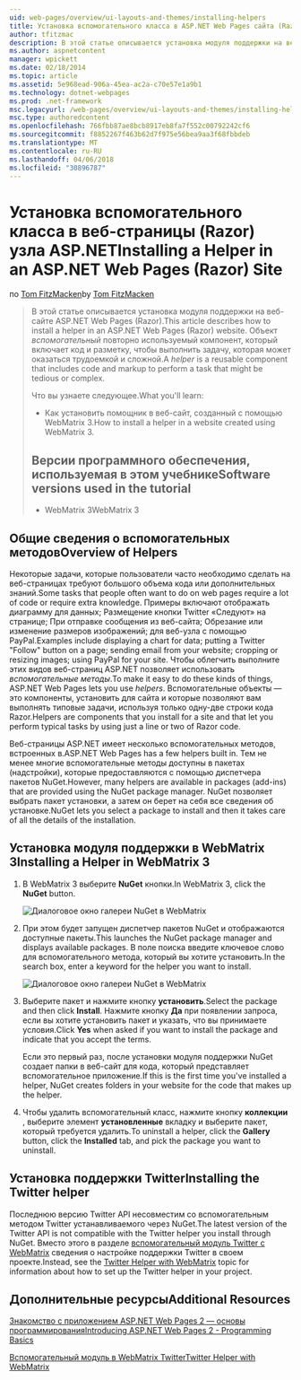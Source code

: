 ```yaml
---
uid: web-pages/overview/ui-layouts-and-themes/installing-helpers
title: Установка вспомогательного класса в ASP.NET Web Pages сайта (Razor) | Документы Microsoft
author: tfitzmac
description: В этой статье описывается установка модуля поддержки на веб-сайте ASP.NET Web Pages (Razor). Вспомогательный объект является компонентом для повторного использования, который включает код и разметку для каждого...
ms.author: aspnetcontent
manager: wpickett
ms.date: 02/18/2014
ms.topic: article
ms.assetid: 5e968ead-906a-45ea-ac2a-c70e57e1a9b1
ms.technology: dotnet-webpages
ms.prod: .net-framework
msc.legacyurl: /web-pages/overview/ui-layouts-and-themes/installing-helpers
msc.type: authoredcontent
ms.openlocfilehash: 766fbb87ae8bcb8917eb8fa7f552c00792242cf6
ms.sourcegitcommit: f8852267f463b62d7f975e56bea9aa3f68fbbdeb
ms.translationtype: MT
ms.contentlocale: ru-RU
ms.lasthandoff: 04/06/2018
ms.locfileid: "30896787"
---
```

<a name="installing-a-helper-in-an-aspnet-web-pages-razor-site"></a><span data-ttu-id="0613e-104">Установка вспомогательного класса в веб-страницы (Razor) узла ASP.NET</span><span class="sxs-lookup"><span data-stu-id="0613e-104">Installing a Helper in an ASP.NET Web Pages (Razor) Site</span></span>
====================
<span data-ttu-id="0613e-105">по [Tom FitzMacken](https://github.com/tfitzmac)</span><span class="sxs-lookup"><span data-stu-id="0613e-105">by [Tom FitzMacken](https://github.com/tfitzmac)</span></span>

> <span data-ttu-id="0613e-106">В этой статье описывается установка модуля поддержки на веб-сайте ASP.NET Web Pages (Razor).</span><span class="sxs-lookup"><span data-stu-id="0613e-106">This article describes how to install a helper in an ASP.NET Web Pages (Razor) website.</span></span> <span data-ttu-id="0613e-107">Объект *вспомогательный* повторно используемый компонент, который включает код и разметку, чтобы выполнить задачу, которая может оказаться трудоемкой и сложной.</span><span class="sxs-lookup"><span data-stu-id="0613e-107">A *helper* is a reusable component that includes code and markup to perform a task that might be tedious or complex.</span></span>
> 
> <span data-ttu-id="0613e-108">Что вы узнаете следующее.</span><span class="sxs-lookup"><span data-stu-id="0613e-108">What you'll learn:</span></span>
> 
> - <span data-ttu-id="0613e-109">Как установить помощник в веб-сайт, созданный с помощью WebMatrix 3.</span><span class="sxs-lookup"><span data-stu-id="0613e-109">How to install a helper in a website created using WebMatrix 3.</span></span>
>   
> 
> ## <a name="software-versions-used-in-the-tutorial"></a><span data-ttu-id="0613e-110">Версии программного обеспечения, используемая в этом учебнике</span><span class="sxs-lookup"><span data-stu-id="0613e-110">Software versions used in the tutorial</span></span>
> 
> 
> - <span data-ttu-id="0613e-111">WebMatrix 3</span><span class="sxs-lookup"><span data-stu-id="0613e-111">WebMatrix 3</span></span>


## <a name="overview-of-helpers"></a><span data-ttu-id="0613e-112">Общие сведения о вспомогательных методов</span><span class="sxs-lookup"><span data-stu-id="0613e-112">Overview of Helpers</span></span>

<span data-ttu-id="0613e-113">Некоторые задачи, которые пользователи часто необходимо сделать на веб-страницах требуют большого объема кода или дополнительных знаний.</span><span class="sxs-lookup"><span data-stu-id="0613e-113">Some tasks that people often want to do on web pages require a lot of code or require extra knowledge.</span></span> <span data-ttu-id="0613e-114">Примеры включают отображать диаграмму для данных; Размещение кнопки Twitter «Следуют» на странице; При отправке сообщения из веб-сайта; Обрезание или изменение размеров изображений; для веб-узла с помощью PayPal.</span><span class="sxs-lookup"><span data-stu-id="0613e-114">Examples include displaying a chart for data; putting a Twitter "Follow" button on a page; sending email from your website; cropping or resizing images; using PayPal for your site.</span></span> <span data-ttu-id="0613e-115">Чтобы облегчить выполните этих видов веб-страниц ASP.NET позволяет использовать *вспомогательные методы*.</span><span class="sxs-lookup"><span data-stu-id="0613e-115">To make it easy to do these kinds of things, ASP.NET Web Pages lets you use *helpers*.</span></span> <span data-ttu-id="0613e-116">Вспомогательные объекты — это компоненты, установить для сайта и которые позволяют вам выполнять типовые задачи, используя только одну-две строки кода Razor.</span><span class="sxs-lookup"><span data-stu-id="0613e-116">Helpers are components that you install for a site and that let you perform typical tasks by using just a line or two of Razor code.</span></span>

<span data-ttu-id="0613e-117">Веб-страницы ASP.NET имеет несколько вспомогательных методов, встроенных в.</span><span class="sxs-lookup"><span data-stu-id="0613e-117">ASP.NET Web Pages has a few helpers built in.</span></span> <span data-ttu-id="0613e-118">Тем не менее многие вспомогательные методы доступны в пакетах (надстройки), которые предоставляются с помощью диспетчера пакетов NuGet.</span><span class="sxs-lookup"><span data-stu-id="0613e-118">However, many helpers are available in packages (add-ins) that are provided using the NuGet package manager.</span></span> <span data-ttu-id="0613e-119">NuGet позволяет выбрать пакет установки, а затем он берет на себя все сведения об установке.</span><span class="sxs-lookup"><span data-stu-id="0613e-119">NuGet lets you select a package to install and then it takes care of all the details of the installation.</span></span>

## <a name="installing-a-helper-in-webmatrix-3"></a><span data-ttu-id="0613e-120">Установка модуля поддержки в WebMatrix 3</span><span class="sxs-lookup"><span data-stu-id="0613e-120">Installing a Helper in WebMatrix 3</span></span>

1. <span data-ttu-id="0613e-121">В WebMatrix 3 выберите **NuGet** кнопки.</span><span class="sxs-lookup"><span data-stu-id="0613e-121">In WebMatrix 3, click the **NuGet** button.</span></span>

    ![Диалоговое окно галереи NuGet в WebMatrix](installing-helpers/_static/image1.png)
2. <span data-ttu-id="0613e-123">При этом будет запущен диспетчер пакетов NuGet и отображаются доступные пакеты.</span><span class="sxs-lookup"><span data-stu-id="0613e-123">This launches the NuGet package manager and displays available packages.</span></span> <span data-ttu-id="0613e-124">В поле поиска введите ключевое слово для вспомогательного метода, который вы хотите установить.</span><span class="sxs-lookup"><span data-stu-id="0613e-124">In the search box, enter a keyword for the helper you want to install.</span></span>

    ![Диалоговое окно галереи NuGet в WebMatrix](installing-helpers/_static/image2.png)
3. <span data-ttu-id="0613e-126">Выберите пакет и нажмите кнопку **установить**.</span><span class="sxs-lookup"><span data-stu-id="0613e-126">Select the package and then click **Install**.</span></span> <span data-ttu-id="0613e-127">Нажмите кнопку **Да** при появлении запроса, если вы хотите установить пакет и указать, что вы принимаете условия.</span><span class="sxs-lookup"><span data-stu-id="0613e-127">Click **Yes** when asked if you want to install the package and indicate that you accept the terms.</span></span>

     <span data-ttu-id="0613e-128">Если это первый раз, после установки модуля поддержки NuGet создает папки в веб-сайт для кода, который представляет вспомогательное приложение.</span><span class="sxs-lookup"><span data-stu-id="0613e-128">If this is the first time you've installed a helper, NuGet creates folders in your website for the code that makes up the helper.</span></span>
4. <span data-ttu-id="0613e-129">Чтобы удалить вспомогательный класс, нажмите кнопку **коллекции** , выберите элемент **установленные** вкладку и выберите пакет, который требуется удалить.</span><span class="sxs-lookup"><span data-stu-id="0613e-129">To uninstall a helper, click the **Gallery** button, click the **Installed** tab, and pick the package you want to uninstall.</span></span>

## <a name="installing-the-twitter-helper"></a><span data-ttu-id="0613e-130">Установка поддержки Twitter</span><span class="sxs-lookup"><span data-stu-id="0613e-130">Installing the Twitter helper</span></span>

<span data-ttu-id="0613e-131">Последнюю версию Twitter API несовместим со вспомогательным методом Twitter устанавливаемого через NuGet.</span><span class="sxs-lookup"><span data-stu-id="0613e-131">The latest version of the Twitter API is not compatible with the Twitter helper you install through NuGet.</span></span> <span data-ttu-id="0613e-132">Вместо этого в разделе [вспомогательный модуль Twitter с WebMatrix](twitter-helper.md) сведения о настройке поддержки Twitter в своем проекте.</span><span class="sxs-lookup"><span data-stu-id="0613e-132">Instead, see the [Twitter Helper with WebMatrix](twitter-helper.md) topic for information about how to set up the Twitter helper in your project.</span></span>

<a id="Additional_Resources"></a>
## <a name="additional-resources"></a><span data-ttu-id="0613e-133">Дополнительные ресурсы</span><span class="sxs-lookup"><span data-stu-id="0613e-133">Additional Resources</span></span>


[<span data-ttu-id="0613e-134">Знакомство с приложением ASP.NET Web Pages 2 — основы программирования</span><span class="sxs-lookup"><span data-stu-id="0613e-134">Introducing ASP.NET Web Pages 2 - Programming Basics</span></span>](../getting-started/introducing-razor-syntax-c.md)

[<span data-ttu-id="0613e-135">Вспомогательный модуль в WebMatrix Twitter</span><span class="sxs-lookup"><span data-stu-id="0613e-135">Twitter Helper with WebMatrix</span></span>](twitter-helper.md)
